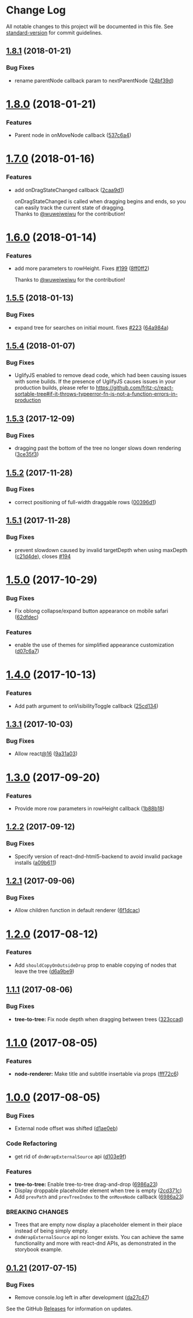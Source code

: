# Change Log

All notable changes to this project will be documented in this file. See [standard-version](https://github.com/conventional-changelog/standard-version) for commit guidelines.

<a name="1.8.1"></a>
## [1.8.1](https://github.com/fritz-c/react-sortable-tree/compare/v1.8.0...v1.8.1) (2018-01-21)


### Bug Fixes

* rename parentNode callback param to nextParentNode ([24bf39d](https://github.com/fritz-c/react-sortable-tree/commit/24bf39d))



<a name="1.8.0"></a>
# [1.8.0](https://github.com/fritz-c/react-sortable-tree/compare/v1.7.0...v1.8.0) (2018-01-21)


### Features

* Parent node in onMoveNode callback ([537c6a4](https://github.com/fritz-c/react-sortable-tree/commit/537c6a4))



<a name="1.7.0"></a>
# [1.7.0](https://github.com/fritz-c/react-sortable-tree/compare/v1.6.0...v1.7.0) (2018-01-16)


### Features

* add onDragStateChanged callback ([2caa9d1](https://github.com/fritz-c/react-sortable-tree/commit/2caa9d1))
  
  onDragStateChanged is called when dragging begins and ends, so you can easily track the current state of dragging.<br />
  Thanks to [@wuweiweiwu](https://github.com/wuweiweiwu) for the contribution!



<a name="1.6.0"></a>
# [1.6.0](https://github.com/fritz-c/react-sortable-tree/compare/v1.5.5...v1.6.0) (2018-01-14)


### Features

* add more parameters to rowHeight. Fixes [#199](https://github.com/fritz-c/react-sortable-tree/issues/199) ([8ff0ff2](https://github.com/fritz-c/react-sortable-tree/commit/8ff0ff2))
  
  Thanks to [@wuweiweiwu](https://github.com/wuweiweiwu) for the contribution!



<a name="1.5.5"></a>
## [1.5.5](https://github.com/fritz-c/react-sortable-tree/compare/v1.5.4...v1.5.5) (2018-01-13)


### Bug Fixes

* expand tree for searches on initial mount. fixes [#223](https://github.com/fritz-c/react-sortable-tree/issues/223) ([64a984a](https://github.com/fritz-c/react-sortable-tree/commit/64a984a))



<a name="1.5.4"></a>
## [1.5.4](https://github.com/fritz-c/react-sortable-tree/compare/v1.5.3...v1.5.4) (2018-01-07)

### Bug Fixes

* UglifyJS enabled to remove dead code, which had been causing issues with some builds. If the presence of UglifyJS causes issues in your production builds, please refer to https://github.com/fritz-c/react-sortable-tree#if-it-throws-typeerror-fn-is-not-a-function-errors-in-production



<a name="1.5.3"></a>
## [1.5.3](https://github.com/fritz-c/react-sortable-tree/compare/v1.5.2...v1.5.3) (2017-12-09)


### Bug Fixes

* dragging past the bottom of the tree no longer slows down rendering ([3ce35f3](https://github.com/fritz-c/react-sortable-tree/commit/3ce35f3))



<a name="1.5.2"></a>
## [1.5.2](https://github.com/fritz-c/react-sortable-tree/compare/v1.5.1...v1.5.2) (2017-11-28)


### Bug Fixes

* correct positioning of full-width draggable rows ([00396d1](https://github.com/fritz-c/react-sortable-tree/commit/00396d1))



<a name="1.5.1"></a>
## [1.5.1](https://github.com/fritz-c/react-sortable-tree/compare/v1.5.0...v1.5.1) (2017-11-28)


### Bug Fixes

* prevent slowdown caused by invalid targetDepth when using maxDepth ([c21d4de](https://github.com/fritz-c/react-sortable-tree/commit/c21d4de)), closes [#194](https://github.com/fritz-c/react-sortable-tree/issues/194)



<a name="1.5.0"></a>
# [1.5.0](https://github.com/fritz-c/react-sortable-tree/compare/v1.4.0...v1.5.0) (2017-10-29)


### Bug Fixes

* Fix oblong collapse/expand button appearance on mobile safari ([62dfdec](https://github.com/fritz-c/react-sortable-tree/commit/62dfdec))


### Features

* enable the use of themes for simplified appearance customization ([d07c6a7](https://github.com/fritz-c/react-sortable-tree/commit/d07c6a7))



<a name="1.4.0"></a>
# [1.4.0](https://github.com/fritz-c/react-sortable-tree/compare/v1.3.1...v1.4.0) (2017-10-13)


### Features

* Add path argument to onVisibilityToggle callback ([25cd134](https://github.com/fritz-c/react-sortable-tree/commit/25cd134))



<a name="1.3.1"></a>
## [1.3.1](https://github.com/fritz-c/react-sortable-tree/compare/v1.3.0...v1.3.1) (2017-10-03)


### Bug Fixes

* Allow react[@16](https://github.com/16) ([9a31a03](https://github.com/fritz-c/react-sortable-tree/commit/9a31a03))



<a name="1.3.0"></a>
# [1.3.0](https://github.com/fritz-c/react-sortable-tree/compare/v1.2.2...v1.3.0) (2017-09-20)


### Features

* Provide more row parameters in rowHeight callback ([1b88b18](https://github.com/fritz-c/react-sortable-tree/commit/1b88b18))



<a name="1.2.2"></a>
## [1.2.2](https://github.com/fritz-c/react-sortable-tree/compare/v1.2.1...v1.2.2) (2017-09-12)


### Bug Fixes

* Specify version of react-dnd-html5-backend to avoid invalid package installs ([a09b611](https://github.com/fritz-c/react-sortable-tree/commit/a09b611))



<a name="1.2.1"></a>
## [1.2.1](https://github.com/fritz-c/react-sortable-tree/compare/v1.2.0...v1.2.1) (2017-09-06)


### Bug Fixes

* Allow children function in default renderer ([6f1dcac](https://github.com/fritz-c/react-sortable-tree/commit/6f1dcac))



<a name="1.2.0"></a>
# [1.2.0](https://github.com/fritz-c/react-sortable-tree/compare/v1.1.1...v1.2.0) (2017-08-12)


### Features

* Add `shouldCopyOnOutsideDrop` prop to enable copying of nodes that leave the tree ([d6a9be9](https://github.com/fritz-c/react-sortable-tree/commit/d6a9be9))



<a name="1.1.1"></a>
## [1.1.1](https://github.com/fritz-c/react-sortable-tree/compare/v1.1.0...v1.1.1) (2017-08-06)


### Bug Fixes

* **tree-to-tree:** Fix node depth when dragging between trees ([323ccad](https://github.com/fritz-c/react-sortable-tree/commit/323ccad))



<a name="1.1.0"></a>
# [1.1.0](https://github.com/fritz-c/react-sortable-tree/compare/v1.0.0...v1.1.0) (2017-08-05)


### Features

* **node-renderer:** Make title and subtitle insertable via props ([fff72c6](https://github.com/fritz-c/react-sortable-tree/commit/fff72c6))



<a name="1.0.0"></a>
# [1.0.0](https://github.com/fritz-c/react-sortable-tree/compare/v0.1.21...v1.0.0) (2017-08-05)


### Bug Fixes

* External node offset was shifted ([d1ae0eb](https://github.com/fritz-c/react-sortable-tree/commit/d1ae0eb))


### Code Refactoring

* get rid of `dndWrapExternalSource` api ([d103e9f](https://github.com/fritz-c/react-sortable-tree/commit/d103e9f))


### Features

* **tree-to-tree:** Enable tree-to-tree drag-and-drop ([6986a23](https://github.com/fritz-c/react-sortable-tree/commit/6986a23))
* Display droppable placeholder element when tree is empty ([2cd371c](https://github.com/fritz-c/react-sortable-tree/commit/2cd371c))
* Add `prevPath` and `prevTreeIndex` to the `onMoveNode` callback ([6986a23](https://github.com/fritz-c/react-sortable-tree/commit/6986a23))


### BREAKING CHANGES

* Trees that are empty now display a placeholder element
in their place instead of being simply empty.
* `dndWrapExternalSource` api no longer exists.
You can achieve the same functionality and more with react-dnd
APIs, as demonstrated in the storybook example.



<a name="0.1.21"></a>
## [0.1.21](https://github.com/fritz-c/react-sortable-tree/compare/v0.1.20...v0.1.21) (2017-07-15)


### Bug Fixes

* Remove console.log left in after development ([da27c47](https://github.com/fritz-c/react-sortable-tree/commit/da27c47))



See the GitHub [Releases](https://github.com/fritz-c/react-sortable-tree/releases) for information on updates.

